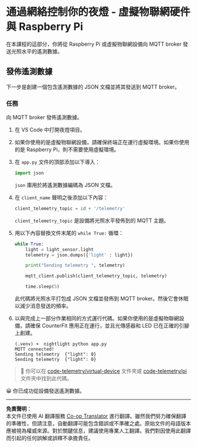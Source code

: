 <!--
CO_OP_TRANSLATOR_METADATA:
{
  "original_hash": "1226517aae5f5b6f904434670394c688",
  "translation_date": "2025-08-26T23:10:30+00:00",
  "source_file": "1-getting-started/lessons/4-connect-internet/single-board-computer-telemetry.md",
  "language_code": "mo"
}
-->
# 通過網絡控制你的夜燈 - 虛擬物聯網硬件與 Raspberry Pi

在本課程的這部分，你將從 Raspberry Pi 或虛擬物聯網設備向 MQTT broker 發送光照水平的遙測數據。

## 發佈遙測數據

下一步是創建一個包含遙測數據的 JSON 文檔並將其發送到 MQTT broker。

### 任務

向 MQTT broker 發佈遙測數據。

1. 在 VS Code 中打開夜燈項目。

1. 如果你使用的是虛擬物聯網設備，請確保終端正在運行虛擬環境。如果你使用的是 Raspberry Pi，則不需要使用虛擬環境。

1. 在 `app.py` 文件的頂部添加以下導入：

    ```python
    import json
    ```

    `json` 庫用於將遙測數據編碼為 JSON 文檔。

1. 在 `client_name` 聲明之後添加以下內容：

    ```python
    client_telemetry_topic = id + '/telemetry'
    ```

    `client_telemetry_topic` 是設備將光照水平發佈到的 MQTT 主題。

1. 用以下內容替換文件末尾的 `while True:` 循環：

    ```python
    while True:
        light = light_sensor.light
        telemetry = json.dumps({'light' : light})

        print("Sending telemetry ", telemetry)
    
        mqtt_client.publish(client_telemetry_topic, telemetry)
    
        time.sleep(5)
    ```

    此代碼將光照水平打包成 JSON 文檔並發佈到 MQTT broker。然後它會休眠以減少消息發送的頻率。

1. 以與完成上一部分作業相同的方式運行代碼。如果你使用的是虛擬物聯網設備，請確保 CounterFit 應用正在運行，並且光傳感器和 LED 已在正確的引腳上創建。

    ```output
    (.venv) ➜  nightlight python app.py 
    MQTT connected!
    Sending telemetry  {"light": 0}
    Sending telemetry  {"light": 0}
    ```

> 💁 你可以在 [code-telemetry/virtual-device](../../../../../1-getting-started/lessons/4-connect-internet/code-telemetry/virtual-device) 文件夾或 [code-telemetry/pi](../../../../../1-getting-started/lessons/4-connect-internet/code-telemetry/pi) 文件夾中找到此代碼。

😀 你已成功從設備發送遙測數據。

---

**免責聲明**：  
本文件已使用 AI 翻譯服務 [Co-op Translator](https://github.com/Azure/co-op-translator) 進行翻譯。雖然我們努力確保翻譯的準確性，但請注意，自動翻譯可能包含錯誤或不準確之處。原始文件的母語版本應被視為權威來源。對於關鍵信息，建議使用專業人工翻譯。我們對因使用此翻譯而引起的任何誤解或誤釋不承擔責任。